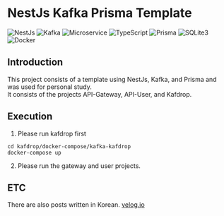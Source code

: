 # NestJs Kafka Prisma Template

![NestJs](https://img.shields.io/badge/NestJs-7C4DFF.svg?&style=flat&logo=nestjs&logoColor=white)
![Kafka](https://img.shields.io/badge/Kafka-231F20.svg?&style=flat&logo=apache-kafka&logoColor=white)
![Microservice](https://img.shields.io/badge/Microservice-007ACC.svg?&style=flat&logo=Microservices&logoColor=white)
![TypeScript](https://img.shields.io/badge/TypeScript-3178C6.svg?&style=flat&logo=typescript&logoColor=white)
![Prisma](https://img.shields.io/badge/Prisma-3982CE.svg?&style=flat&logo=Prisma&logoColor=white)
![SQLite3](https://img.shields.io/badge/SQLite3-003B57.svg?&style=flat&logo=sqlite&logoColor=white)
![Docker](https://img.shields.io/badge/Docker-2496ED.svg?&style=flat&logo=docker&logoColor=white)

## Introduction
This project consists of a template using NestJs, Kafka, and Prisma and was used for personal study.</br>
It consists of the projects API-Gateway, API-User, and Kafdrop.

## Execution
1. Please run kafdrop first
```
cd kafdrop/docker-compose/kafka-kafdrop
docker-compose up
```
2. Please run the gateway and user projects.

## ETC
There are also posts written in Korean.
[velog.io](https://velog.io/@iu7726/NestJs-Kafka-prisma)
